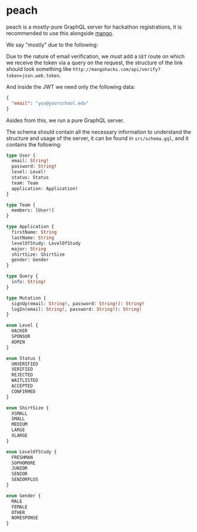 # peach
peach is a mostly-pure GraphQL server for hackathon registrations, it is recommended to use this alongside [mango](http://github.com/hackfiu/mango).

We say "mostly" due to the following:

Due to the nature of email verification, we must add a `GET` route on which we receive the token via a query on the request, the structure of the link should look something like `http://mangohacks.com/api/verify?token=json.web.token`.

And inside the JWT we need only the following data:
```json
{
  "email": "you@yourschool.edu"
}
```

Asides from this, we run a pure GraphQL server.

The schema should contain all the necessary information to understand the structure and usage of the server, it can be found in `src/schema.gql`, and it contains the following:

```graphql
type User {
  email: String!
  password: String!
  level: Level!
  status: Status
  team: Team
  application: Application!
}

type Team {
  members: [User!]
}

type Application {
  firstName: String
  lastName: String
  levelOfStudy: LevelOfStudy
  major: String
  shirtSize: ShirtSize
  gender: Gender
}

type Query {
  info: String!
}

type Mutation {
  signUp(email: String!, password: String!): String!
  logIn(email: String!, password: String!): String!
}

enum Level {
  HACKER
  SPONSOR
  ADMIN
}

enum Status {
  UNVERIFIED
  VERIFIED
  REJECTED
  WAITLISTED
  ACCEPTED
  CONFIRMED
}

enum ShirtSize {
  XSMALL
  SMALL
  MEDIUM
  LARGE
  XLARGE
}

enum LevelOfStudy {
  FRESHMAN
  SOPHOMORE
  JUNIOR
  SENIOR
  SENIORPLUS
}

enum Gender {
  MALE
  FEMALE
  OTHER
  NORESPONSE
}
```
